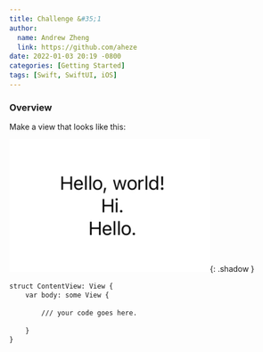 ```yaml
---
title: Challenge &#35;1
author:
  name: Andrew Zheng
  link: https://github.com/aheze
date: 2022-01-03 20:19 -0800
categories: [Getting Started]
tags: [Swift, SwiftUI, iOS]
---
```


### Overview
Make a view that looks like this:

![](/assets/SwiftUIStack.png){: .shadow }

```
struct ContentView: View {
    var body: some View {

        /// your code goes here.

    }
}

```
